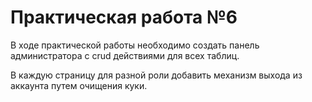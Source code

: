# Практическая работа №6

В ходе практической работы необходимо создать панель администратора с crud действиями для всех таблиц. 

В каждую страницу для разной роли добавить механизм выхода из аккаунта путем очищения куки.
